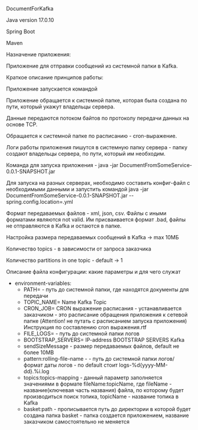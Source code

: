 DocumentForKafka

Java version 17.0.10

Spring Boot

Maven

Назначение приложения:

Приложение для отправки сообщений из системной папки в Kafka.



Краткое описание принципов работы:

Приложение запускается командой 


Приложение обращается к системной папке, которая была создана по пути, который укажут владельцы сервера.

Данные передаются потоком байтов по протоколу передачи данных на основе TCP.

Обращается к системной папке по расписанию - cron-выражение.

Логи работы приложения пишутся в системную папку сервера - папку создают владельцы сервера, по пути, который им необходим.

Команда для запуска приложения - java -jar DocumentFromSomeService-0.0.1-SNAPSHOT.jar

Для запуска на разных серверах, необходимо составить конфиг-файл с необходимыми данными и запустить командой java -jar DocumentFromSomeService-0.0.1-SNAPSHOT.jar --spring.config.location=<name>.yml

Формат передаваемых файлов - xml, json, csv. Файлы с иными форматами являются not valid. Им присваивается формат .bad, файлы не отправляются в Kafka и остаются в папке.

Настройка размера передаваемых сообщений в Kafka → max 10МБ

Количество topics - в зависимости от запроса заказчика

Количество partitions in one topic - default  → 1

Описание файла конфигурации: какие параметры и для чего служат

- environment-variables:
    - PATH= <system-folder-document> - путь до системной папки, где находятся документы для передачи
    - TOPIC_NAME= Name Kafka Topic
    - CRON_JOB= CRON выражение расписания - устанавливается заказчиком - это расписание обращения приложения к сетевой папке (Attention! не путать с расписанием запуска приложения)
      Инструкция по составлению cron выражения.rtf
    - FILE_LOGS=<system-folder> - путь до системной папки логов
    - BOOTSTRAP_SERVERS= IP-address BOOTSTRAP SERVERS Kafka
    - sendSizeMessage - размер передаваемых файлов, default не более 10MB
    - pattern:rolling-file-name - <system-folder> - путь до системной папки логов/формат даты логов - по default стоит logs-%d{yyyy-MM-dd}.%i.log
    - topics:topics-mapping - данный параметр заполняется значениями в формате fileName:topicName, где fileName - название(ключевая часть названия) файла, по которому будет производиться поиск топика, topicName - название топика в Kafka
    - basket:path - прописывается путь до директории в которой будет создана папка basket - папка создается приложением, название заказчиком самостоятельно не меняется
